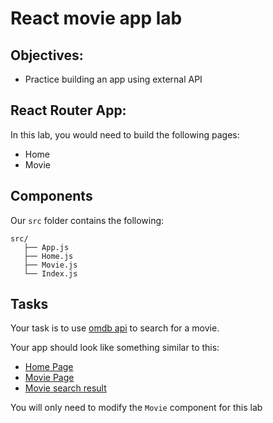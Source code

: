 # React movie app lab

## Objectives:
  - Practice building an app using external API
  
## React Router App:
In this lab, you would need to build the following pages:

  - Home
  - Movie
  
## Components
  Our `src` folder contains the following:
   ```
   src/
      ├── App.js
      ├── Home.js
      ├── Movie.js
      └── Index.js
   ```
   
## Tasks
 Your task is to use [omdb api](http://www.omdbapi.com/) to search for a movie.
 
 Your app should look like something similar to this:
   - [Home Page](https://github.com/ahmedSDev/movie-app-lab/blob/master/home_page.PNG)
   - [Movie Page](https://github.com/ahmedSDev/movie-app-lab/blob/master/movie_page.PNG)
   - [Movie search result](https://github.com/ahmedSDev/movie-app-lab/blob/master/movie_page_search.PNG)
   
 You will only need to modify the `Movie` component for this lab
